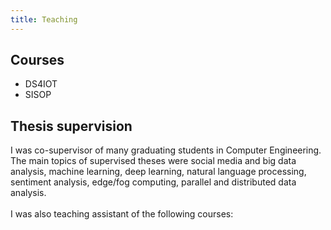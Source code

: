 ```yaml
---
title: Teaching
---
```


## Courses
- DS4IOT
- SISOP

## Thesis supervision
I was co-supervisor of many graduating students in Computer Engineering. The main topics of supervised theses
were social media and big data analysis, machine learning, deep learning, natural language
processing, sentiment analysis, edge/fog computing, parallel and distributed data analysis.
<br><br>
I was also teaching assistant of the following courses:

